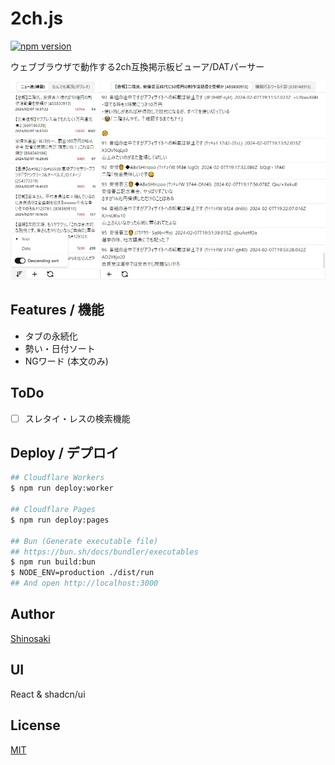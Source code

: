 # 2ch.js
[![npm version](https://badge.fury.io/js/2ch.js.svg)](https://badge.fury.io/js/2ch.js)

ウェブブラウザで動作する2ch互換掲示板ビューア/DATパーサー

![ScreenShot](./screenshot.png)

## Features / 機能
- タブの永続化
- 勢い・日付ソート
- NGワード (本文のみ)

## ToDo
- [ ] スレタイ・レスの検索機能

## Deploy / デプロイ
```bash
## Cloudflare Workers
$ npm run deploy:worker

## Cloudflare Pages
$ npm run deploy:pages

## Bun (Generate executable file)
## https://bun.sh/docs/bundler/executables
$ npm run build:bun
$ NODE_ENV=production ./dist/run
## And open http://localhost:3000
```

## Author
[Shinosaki](https://shinosaki.com)

## UI
React & shadcn/ui

## License
[MIT](./LICENSE)
